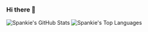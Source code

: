 ### Hi there 👋

<!--
**spankie/spankie** is a ✨ _special_ ✨ repository because its `README.md` (this file) appears on your GitHub profile.

Here are some ideas to get you started:

- 🔭 I’m currently working on ...
- 🌱 I’m currently learning ...
- 👯 I’m looking to collaborate on ...
- 🤔 I’m looking for help with ...
- 💬 Ask me about ...
- 📫 How to reach me: ...
- 😄 Pronouns: ...
- ⚡ Fun fact: ...
-->


![Spankie's GitHub Stats](https://github-readme-stats.vercel.app/api?spankie=danvixent&theme=buefy&show_icons=true&&line_height=40&count_private=true)
![Spankie's Top Languages](https://github-readme-stats.vercel.app/api/top-langs/?username=spankie&theme=buefy&show_icons=true)
